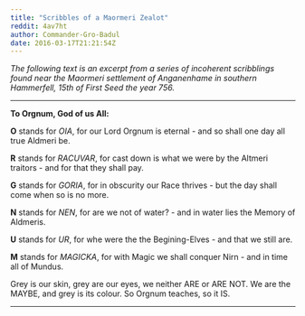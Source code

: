 ```yaml
---
title: "Scribbles of a Maormeri Zealot"
reddit: 4av7ht
author: Commander-Gro-Badul
date: 2016-03-17T21:21:54Z
---
```


*The following text is an excerpt from a series of incoherent scribblings found near the Maormeri settlement of Anganenhame in southern Hammerfell, 15th of First Seed the year 756.*

_____________________________________________________________

**To Orgnum, God of us All:**

**O** stands for *OIA*, for our Lord Orgnum is eternal - and so shall one day all true Aldmeri be.

**R** stands for *RACUVAR*, for cast down is what we were by the Altmeri traitors - and for that they shall pay.

**G** stands for *GORIA*, for in obscurity our Race thrives - but the day shall come when so is no more.

**N** stands for *NEN*, for are we not of water? - and in water lies the Memory of Aldmeris.

**U** stands for *UR*, for whe were the the Begining-Elves - and that we still are.

**M** stands for *MAGICKA*, for with Magic we shall conquer Nirn - and in time all of Mundus.

Grey is our skin, grey are our eyes, we neither ARE or ARE NOT. We are the MAYBE, and grey is its colour. So Orgnum teaches, so it IS.

___________________________________________________________
